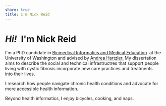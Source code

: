 ```yaml
---
share: true
title: I'm Nick Reid
---
```

# _Hi!_  I'm Nick Reid

I'm a PhD candidate in [Biomedical Informatics and Medical Education](http://bime.uw.edu/)  at the University of Washington and advised by [Andrea Hartzler.](https://bime.uw.edu/faculty/andrea-hartzler/) My dissertation aims to describe the social and technical infrastructres that support people living with cystic fibrosis incorporate new care practices and treatments into their lives.

I research how people navigate chronic health conditions and advocate for more accessible health information.

Beyond health informatics, I enjoy bicycles, cooking, and naps.